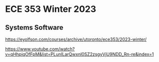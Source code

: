 # ECE 353 Winter 2023
## Systems Software

https://eyolfson.com/courses/archive/utoronto/ece353/2023-winter/

https://www.youtube.com/watch?v=qHhpiqOfFpM&list=PLunILarQwxnl0SZ2zsgyVjU9NDD_Rn-re&index=1

